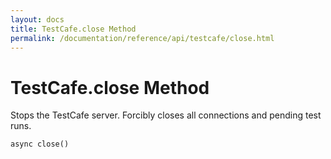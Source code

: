```yaml
---
layout: docs
title: TestCafe.close Method
permalink: /documentation/reference/api/testcafe/close.html
---
```

# TestCafe.close Method

Stops the TestCafe server. Forcibly closes all connections and pending test runs.

```text
async close()
```
